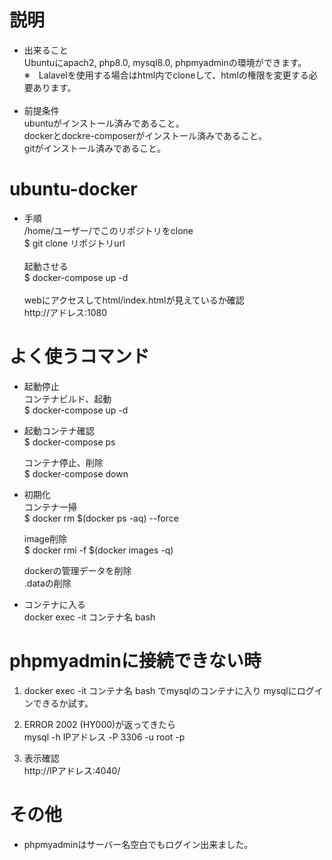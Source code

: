 # 説明  
- 出来ること  
Ubuntuにapach2, php8.0, mysql8.0, phpmyadminの環境ができます。<br>
※　Lalavelを使用する場合はhtml内でcloneして、htmlの権限を変更する必要あります。<br><br>
- 前提条件  
ubuntuがインストール済みであること。  
dockerとdockre-composerがインストール済みであること。  
gitがインストール済みであること。

# ubuntu-docker  
- 手順  
/home/ユーザー/でこのリポジトリをclone  
$ git clone リポジトリurl<br><br>
起動させる<br>
$ docker-compose up -d<br><br>
webにアクセスしてhtml/index.htmlが見えているか確認<br> 
http://アドレス:1080<br>


# よく使うコマンド  
- 起動停止  
  コンテナビルド、起動  
  $ docker-compose up -d  
    
- 起動コンテナ確認  
  $ docker-compose ps
  
  コンテナ停止、削除  
  $ docker-compose down    
- 初期化  
  コンテナ一掃    
  $ docker rm $(docker ps -aq) --force  

  image削除  
  $ docker rmi -f  $(docker images -q)  

  dockerの管理データを削除  
  .dataの削除  
  
 - コンテナに入る  
  docker exec -it コンテナ名 bash  
    
# phpmyadminに接続できない時  
1. docker exec -it コンテナ名 bash でmysqlのコンテナに入り
mysqlにログインできるか試す。  

2. ERROR 2002 (HY000)が返ってきたら  
mysql -h IPアドレス -P 3306 -u root -p

3. 表示確認  
http://IPアドレス:4040/ 
  
# その他  
  - phpmyadminはサーバー名空白でもログイン出来ました。
